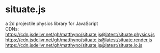 # situate.js
a 2d projectile physics library for JavaScript<br />
CDNs:<br />
https://cdn.jsdelivr.net/gh/matthyno/situate.js@latest/situate.physics.js <br />
https://cdn.jsdelivr.net/gh/matthyno/situate.js@latest/situate.render.js <br />
https://cdn.jsdelivr.net/gh/matthyno/situate.js@latest/situate.io.js <br />
